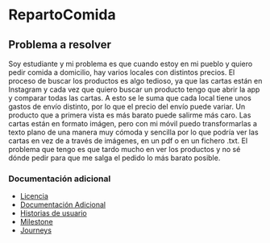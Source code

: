 # RepartoComida
## Problema a resolver
Soy estudiante y mi problema es que cuando estoy en mi pueblo y quiero pedir comida a domicilio, hay varios locales con distintos precios. El proceso de buscar los productos es algo tedioso, ya que las cartas están en Instagram y cada vez que quiero buscar un producto tengo que abrir la app y comparar todas las cartas. 
A esto se le suma que cada local tiene unos gastos de envío distinto, por lo que el precio del envío puede variar. Un producto que a primera vista es más barato puede salirme más caro.
Las cartas están en formato imágen, pero con mi móvil puedo transformarlas a texto plano de una manera muy cómoda y sencilla por lo que podría ver las cartas en vez de a través de imágenes, en un pdf o en un fichero .txt.
El problema que tengo es que tardo mucho en ver los productos y no sé dónde pedir para que me salga el pedido lo más barato posible.

### Documentación adicional
- [Licencia](LICENSE)
- [Documentación Adicional](documentacion)
- [Historias de usuario](docs/historias_usuario.md)
- [Milestone](docs/milestones.md)
- [Journeys](docs/journeys.md.md)